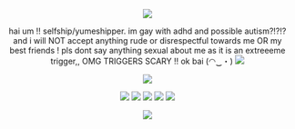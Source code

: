 <p align="center"> <img src=https://file.garden/Zy7nsVKnFHAuCMhW/dividers/orange/orange8> </p>

<p align="center"> hai um !! selfship/yumeshipper. im gay with adhd and possible autism?!?!? and i will NOT accept anything rude or disrespectful towards me OR my best friends ! pls dont say anything sexual about me as it is an extreeeme trigger,, OMG TRIGGERS SCARY !! ok bai (⁠◠⁠‿⁠・⁠)  <img src=https://file.garden/Zy7nsVKnFHAuCMhW/pixels/orange%20pixel/orange78> </p>

<p align="center"><img src=https://file.garden/Zy7nsVKnFHAuCMhW/pixels/orange%20pixel/orange26></p>

<p align ="center"> <img src=https://file.garden/Zy7nsVKnFHAuCMhW/buttons/orange/orange13> <img src=https://file.garden/Zy7nsVKnFHAuCMhW/buttons/monochromatic/mono6> <img src=https://file.garden/Zy7nsVKnFHAuCMhW/buttons/green/green19> <img src=https://file.garden/Zy7nsVKnFHAuCMhW/buttons/blue/blue15> <img src=https://file.garden/Zy7nsVKnFHAuCMhW/buttons/colorful/multi13> </p>

 <p align ="center"> <img src=https://dividers.crd.co/assets/images/gallery06/36c0ed6c.gif?v=05d33f91> </p>
